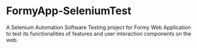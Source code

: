 # FormyApp-SeleniumTest
A Selenium Automation Software Testing project for Formy Web Application to test its functionalities of features and user interaction components on the web.
